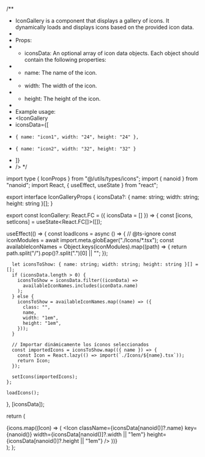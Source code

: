 /**
 * IconGallery is a component that displays a gallery of icons. It dynamically loads and displays icons based on the provided icon data.
 *
 * Props:
 * - iconsData: An optional array of icon data objects. Each object should contain the following properties:
 *   - name: The name of the icon.
 *   - width: The width of the icon.
 *   - height: The height of the icon.
 *
 * Example usage:
 * <IconGallery
 *   iconsData={[
 *     { name: "icon1", width: "24", height: "24" },
 *     { name: "icon2", width: "32", height: "32" }
 *   ]}
 * />
 */

import type { IconProps } from "@/utils/types/icons";
import { nanoid } from "nanoid";
import React, { useEffect, useState } from "react";

export interface IconGalleryProps {
  iconsData?: { name: string; width: string; height: string }[];
}

export const IconGallery: React.FC<IconGalleryProps> = ({ iconsData = [] }) => {
  const [icons, setIcons] = useState<React.FC<IconProps>[]>([]);

  useEffect(() => {
    const loadIcons = async () => {
      // @ts-ignore
      const iconModules = await import.meta.globEager("./Icons/*.tsx");
      const availableIconNames = Object.keys(iconModules).map((path) => {
        return path.split("/").pop()?.split(".")[0] || "";
      });

      let iconsToShow: { name: string; width: string; height: string }[] = [];
      if (iconsData.length > 0) {
        iconsToShow = iconsData.filter((iconData) =>
          availableIconNames.includes(iconData.name)
        );
      } else {
        iconsToShow = availableIconNames.map((name) => ({
          class: "",
          name,
          width: "1em",
          height: "1em",
        }));
      }

      // Importar dinámicamente los íconos seleccionados
      const importedIcons = iconsToShow.map(({ name }) => {
        const Icon = React.lazy(() => import(`./Icons/${name}.tsx`));
        return Icon;
      });

      setIcons(importedIcons);
    };

    loadIcons();
  }, [iconsData]);

  return (
    <div className="flex items-center flex-wrap justify-center">
      {icons.map((Icon) => (
        <Icon
          className={iconsData[nanoid()]?.name}
          key={nanoid()}
          width={iconsData[nanoid()]?.width || "1em"}
          height={iconsData[nanoid()]?.height || "1em"}
        />
      ))}
    </div>
  );
};
